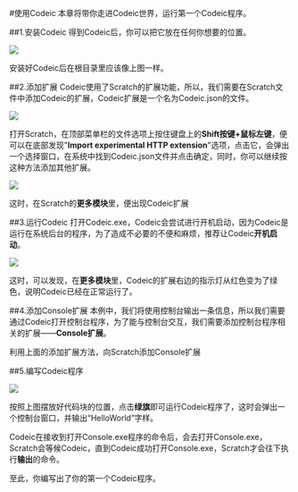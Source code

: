 #使用Codeic
本章将带你走进Codeic世界，运行第一个Codeic程序。

##1.安装Codeic
得到Codeic后，你可以把它放在任何你想要的位置。

![](http://ambicour.github.io/Codeic/pic/1_1.png)

安装好Codeic后在根目录里应该像上图一样。

##2.添加扩展
Codeic使用了Scratch的扩展功能，所以，我们需要在Scratch文件中添加Codeic的扩展，Codeic扩展是一个名为Codeic.json的文件。

![](http://ambicour.github.io/Codeic/pic/1_2.png)

打开Scratch，在顶部菜单栏的文件选项上按住键盘上的**Shift按键+鼠标左键**，便可以在底部发现"**Import experimental HTTP extension**"选项，点击它，会弹出一个选择窗口，在系统中找到Codeic.json文件并点击确定，同时，你可以继续按这种方法添加其他扩展。

![](http://ambicour.github.io/Codeic/pic/1_3.png)

这时，在Scratch的**更多模块**里，便出现Codeic扩展

##3.运行Codeic
打开Codeic.exe，Codeic会尝试进行开机启动，因为Codeic是运行在系统后台的程序，为了造成不必要的不便和麻烦，推荐让Codeic**开机启动**。

![](http://ambicour.github.io/Codeic/pic/1_4.png)

这时，可以发现，在**更多模块**里，Codeic的扩展右边的指示灯从红色变为了绿色，说明Codeic已经在正常运行了。

##4.添加Console扩展
本例中，我们将使用控制台输出一条信息，所以我们需要通过Codeic打开控制台程序，为了能与控制台交互，我们需要添加控制台程序相关的扩展——**Console扩展**。

利用上面的添加扩展方法，向Scratch添加Console扩展

##5.编写Codeic程序

![](http://ambicour.github.io/Codeic/pic/1_5.png)

按照上图摆放好代码块的位置，点击**绿旗**即可运行Codeic程序了，这时会弹出一个控制台窗口，并输出“HelloWorld”字样。

Codeic在接收到打开Console.exe程序的命令后，会去打开Console.exe，Scratch会等候Codeic，直到Codeic成功打开Console.exe，Scratch才会往下执行**输出**的命令。

至此，你编写出了你的第一个Codeic程序。